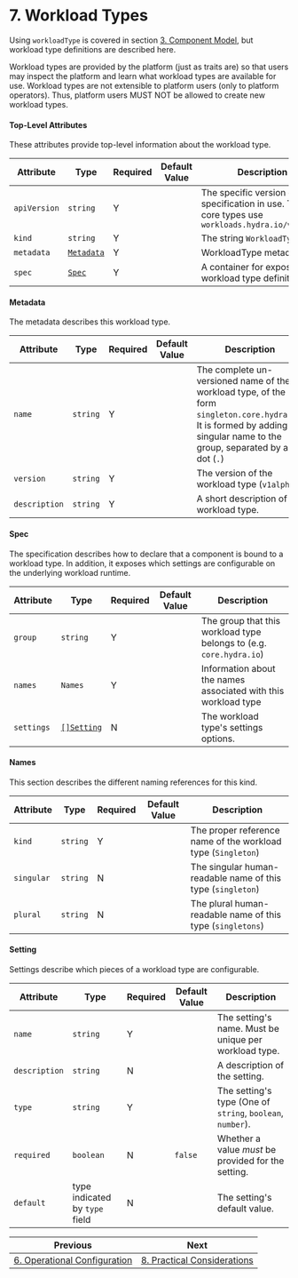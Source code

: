 # 7. Workload Types

Using `workloadType` is covered in section [3. Component Model](3.component_model.md), but workload type definitions are described here.

Workload types are provided by the platform (just as traits are) so that users may inspect the platform and learn what workload types are available for use. Workload types are not extensible to platform users (only to platform operators). Thus, platform users MUST NOT be allowed to create new workload types.

#### Top-Level Attributes

These attributes provide top-level information about the workload type.

| Attribute | Type | Required | Default Value | Description |
|-----------|------|----------|---------------|-------------|
| `apiVersion` | `string` | Y || The specific version of the specification in use. The core types use `workloads.hydra.io/v1alpha1` |
| `kind` | `string` | Y || The string `WorkloadType` |
| `metadata` | [`Metadata`](#metadata) | Y | | WorkloadType metadata. |
| `spec`| [`Spec`](#spec) | Y || A container for exposing the workload type definition. |

#### Metadata

The metadata describes this workload type.

| Attribute | Type | Required | Default Value | Description |
|-----------|------|----------|---------------|-------------|
| `name` | `string` | Y || The complete un-versioned name of the workload type, of the form `singleton.core.hydra.io`. It is formed by adding the singular name to the group, separated by a dot (`.`) |
| `version` | `string` | Y | | The version of the workload type (`v1alpha1`) |
| `description` | `string` | Y | | A short description of the workload type. |

#### Spec

The specification describes how to declare that a component is bound to a workload type. In addition, it exposes which settings are configurable on the underlying workload runtime.

| Attribute | Type | Required | Default Value | Description |
|-----------|------|----------|---------------|-------------|
| `group` | `string` | Y | | The group that this workload type belongs to (e.g. `core.hydra.io`)
| `names` | `Names` | Y | | Information about the names associated with this workload type |
| `settings` | [`[]Setting`](#setting) | N | | The workload type's settings options. |

#### Names

This section describes the different naming references for this kind.

| Attribute | Type | Required | Default Value | Description |
|-----------|------|----------|---------------|-------------|
| `kind` | `string` | Y | | The proper reference name of the workload type (`Singleton`) |
| `singular` | `string` | N | | The singular human-readable name of this type (`singleton`) |
| `plural` | `string` | N | | The plural human-readable name of this type (`singletons`) |

#### Setting

Settings describe which pieces of a workload type are configurable.

| Attribute | Type | Required | Default Value | Description |
|-----------|------|----------|---------------|-------------|
| `name` | `string` | Y | | The setting's name. Must be unique per workload type. |
| `description` | `string` | N | | A description of the setting. |
| `type` | `string` | Y | | The setting's type (One of `string`, `boolean`, `number`). |
| `required` | `boolean` | N |`false` | Whether a value _must_ be provided for the setting. |
| `default` | type indicated by `type` field | N | | The setting's default value. |

| Previous        | Next           | 
| ------------- |-------------|
| [6. Operational Configuration](6.operational_configuration.md) | [8. Practical Considerations](8.practical_considerations.md) |
